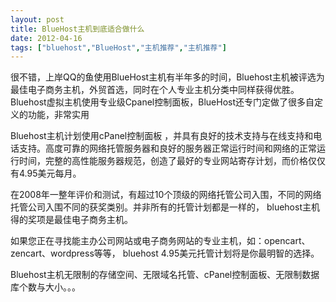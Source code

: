 ```yaml
---
layout: post
title: BlueHost主机到底适合做什么		
date: 2012-04-16
tags: ["bluehost","BlueHost","主机推荐","主机推荐"]
---
```


很不错，上岸QQ的鱼使用BlueHost主机有半年多的时间，Bluehost主机被评选为最佳电子商务主机，外贸首选，同时在个人专业主机分类中同样获得优胜。Bluehost虚拟主机使用专业级Cpanel控制面板，BlueHost还专门定做了很多自定义的功能，非常实用

Bluehost主机计划使用cPanel控制面板 ，并具有良好的技术支持与在线支持和电话支持。高度可靠的网络托管服务器和良好的服务器正常运行时间和网络的正常运行时间，完整的高性能服务器规范，创造了最好的专业网站寄存计划，而价格仅仅有4.95美元每月。

在2008年一整年评价和测试，有超过10个顶级的网络托管公司入围，不同的网络托管公司入围不同的获奖类别。并非所有的托管计划都是一样的， bluehost主机得的奖项是最佳电子商务主机。

如果您正在寻找能主办公司网站或电子商务网站的专业主机，如：opencart、zencart、wordpress等等， bluehost 4.95美元托管计划将是你最明智的选择。

Bluehost主机无限制的存储空间、无限域名托管、cPanel控制面板、无限制数据库个数与大小。。。		